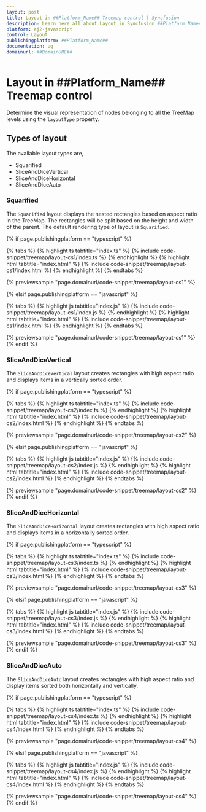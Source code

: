 ```yaml
---
layout: post
title: Layout in ##Platform_Name## Treemap control | Syncfusion
description: Learn here all about Layout in Syncfusion ##Platform_Name## Treemap control of Syncfusion Essential JS 2 and more.
platform: ej2-javascript
control: Layout 
publishingplatform: ##Platform_Name##
documentation: ug
domainurl: ##DomainURL##
---
```


# Layout in ##Platform_Name## Treemap control

Determine the visual representation of nodes belonging to all the TreeMap levels using the `layoutType` property.

## Types of layout

The available layout types are,

* Squarified
* SliceAndDiceVertical
* SliceAndDiceHorizontal
* SliceAndDiceAuto

### Squarified

The `Squarified` layout displays the nested rectangles based on aspect ratio in the TreeMap. The rectangles will be split based on the height and width of the parent. The default rendering type of layout is `Squarified`.

{% if page.publishingplatform == "typescript" %}

 {% tabs %}
{% highlight ts tabtitle="index.ts" %}
{% include code-snippet/treemap/layout-cs1/index.ts %}
{% endhighlight %}
{% highlight html tabtitle="index.html" %}
{% include code-snippet/treemap/layout-cs1/index.html %}
{% endhighlight %}
{% endtabs %}
        
{% previewsample "page.domainurl/code-snippet/treemap/layout-cs1" %}

{% elsif page.publishingplatform == "javascript" %}

{% tabs %}
{% highlight js tabtitle="index.js" %}
{% include code-snippet/treemap/layout-cs1/index.js %}
{% endhighlight %}
{% highlight html tabtitle="index.html" %}
{% include code-snippet/treemap/layout-cs1/index.html %}
{% endhighlight %}
{% endtabs %}

{% previewsample "page.domainurl/code-snippet/treemap/layout-cs1" %}
{% endif %}

### SliceAndDiceVertical

The `SliceAndDiceVertical` layout creates rectangles with high aspect ratio and displays items in a vertically sorted order.

{% if page.publishingplatform == "typescript" %}

 {% tabs %}
{% highlight ts tabtitle="index.ts" %}
{% include code-snippet/treemap/layout-cs2/index.ts %}
{% endhighlight %}
{% highlight html tabtitle="index.html" %}
{% include code-snippet/treemap/layout-cs2/index.html %}
{% endhighlight %}
{% endtabs %}
        
{% previewsample "page.domainurl/code-snippet/treemap/layout-cs2" %}

{% elsif page.publishingplatform == "javascript" %}

{% tabs %}
{% highlight js tabtitle="index.js" %}
{% include code-snippet/treemap/layout-cs2/index.js %}
{% endhighlight %}
{% highlight html tabtitle="index.html" %}
{% include code-snippet/treemap/layout-cs2/index.html %}
{% endhighlight %}
{% endtabs %}

{% previewsample "page.domainurl/code-snippet/treemap/layout-cs2" %}
{% endif %}

### SliceAndDiceHorizontal

The `SliceAndDiceHorizontal` layout creates rectangles with high aspect ratio and displays items in a horizontally sorted order.

{% if page.publishingplatform == "typescript" %}

 {% tabs %}
{% highlight ts tabtitle="index.ts" %}
{% include code-snippet/treemap/layout-cs3/index.ts %}
{% endhighlight %}
{% highlight html tabtitle="index.html" %}
{% include code-snippet/treemap/layout-cs3/index.html %}
{% endhighlight %}
{% endtabs %}
        
{% previewsample "page.domainurl/code-snippet/treemap/layout-cs3" %}

{% elsif page.publishingplatform == "javascript" %}

{% tabs %}
{% highlight js tabtitle="index.js" %}
{% include code-snippet/treemap/layout-cs3/index.js %}
{% endhighlight %}
{% highlight html tabtitle="index.html" %}
{% include code-snippet/treemap/layout-cs3/index.html %}
{% endhighlight %}
{% endtabs %}

{% previewsample "page.domainurl/code-snippet/treemap/layout-cs3" %}
{% endif %}

### SliceAndDiceAuto

The `SliceAndDiceAuto` layout creates rectangles with high aspect ratio and display items sorted both horizontally and vertically.

{% if page.publishingplatform == "typescript" %}

 {% tabs %}
{% highlight ts tabtitle="index.ts" %}
{% include code-snippet/treemap/layout-cs4/index.ts %}
{% endhighlight %}
{% highlight html tabtitle="index.html" %}
{% include code-snippet/treemap/layout-cs4/index.html %}
{% endhighlight %}
{% endtabs %}
        
{% previewsample "page.domainurl/code-snippet/treemap/layout-cs4" %}

{% elsif page.publishingplatform == "javascript" %}

{% tabs %}
{% highlight js tabtitle="index.js" %}
{% include code-snippet/treemap/layout-cs4/index.js %}
{% endhighlight %}
{% highlight html tabtitle="index.html" %}
{% include code-snippet/treemap/layout-cs4/index.html %}
{% endhighlight %}
{% endtabs %}

{% previewsample "page.domainurl/code-snippet/treemap/layout-cs4" %}
{% endif %}